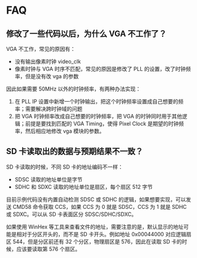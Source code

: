 # FAQ

## 修改了一些代码以后，为什么 VGA 不工作了？

VGA 不工作，常见的原因有：

- 没有输出像素时钟 video_clk
- 像素时钟与 VGA 时序不匹配，常见的原因是修改了 PLL 的设置，改了时钟频率，但是没有改 vga 的参数

因此如果需要 50MHz 以外的时钟频率，有两种办法实现：

1. 在 PLL IP 设置中新增一个时钟输出，把这个时钟频率设置成自己想要的频率；需要解决跨时钟域的问题
2. 把 VGA 时钟频率改成自己想要的时钟频率，把 VGA 的时钟同时用于其他逻辑；前提是要找到匹配的 VGA Timing，使得 Pixel Clock 是期望的时钟频率，然后相应地修改 vga 模块的参数。

## SD 卡读取出的数据与预期结果不一致？

SD 卡读取的时候，不同 SD 卡的地址编码不一样：

- SDSC 读取的地址单位是字节
- SDHC 和 SDXC 读取的地址单位是扇区，每个扇区 512 字节

目前示例代码没有内置自动检测 SDSC 或 SDHC 的逻辑，如果想要实现，可以发送 CMD58 命令获取 CCS，如果 CCS 为 0 就是 SDSC，CCS 为 1 就是 SDHC 或 SDXC。可以从 SD 卡表面区分 SDSC/SDHC/SDXC。

如果使用 WinHex 等工具来查看文件的地址，需要注意的是，默认显示的地址可能是相对于分区开头的，而不是 SD 卡开头。例如地址 0x00044000 对应逻辑扇区 544，但是分区前还有 32 个分区，物理扇区是 576，因此在读取 SD 卡的时候，应该要读取第 576 个扇区。
